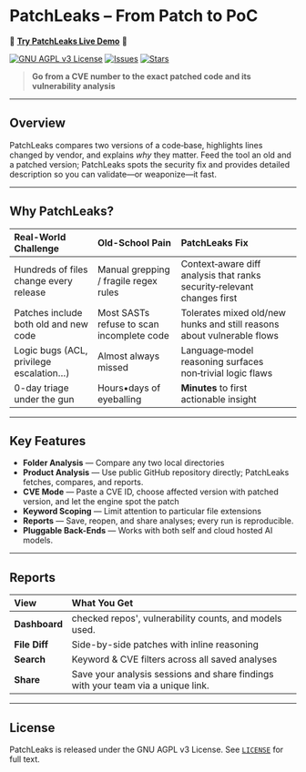 # PatchLeaks – From Patch to PoC  
🚀 **[Try PatchLeaks Live Demo](https://pwn.az)** 🚀

[![GNU AGPL v3 License](https://img.shields.io/badge/License-GNU%20AGPL%20v3-blue)](LICENSE)
[![Issues](https://img.shields.io/github/issues/hatlesswizard/patchleaks)](https://github.com/hatlesswizard/patchleaks/issues)
[![Stars](https://img.shields.io/github/stars/hatlesswizard/patchleaks?style=social)](https://github.com/hatlesswizard/patchleaks/stargazers)

> **Go from a CVE number to the exact patched code and its vulnerability analysis**
---
## Overview
PatchLeaks compares two versions of a code‑base, highlights lines changed by vendor, and explains *why* they matter. Feed the tool an old and a patched version; PatchLeaks spots the security fix and provides detailed description so you can validate—or weaponize—it fast.

---
## Why PatchLeaks?
| **Real-World Challenge** | **Old-School Pain** | **PatchLeaks Fix** |
| :-- | :-- | :-- |
| Hundreds of files change every release | Manual grepping / fragile regex rules | Context‑aware diff analysis that ranks security‑relevant changes first |
| Patches include both old and new code | Most SASTs refuse to scan incomplete code | Tolerates mixed old/new hunks and still reasons about vulnerable flows |
| Logic bugs (ACL, privilege escalation…) | Almost always missed | Language‑model reasoning surfaces non‑trivial logic flaws |
| 0-day triage under the gun | Hours•days of eyeballing | **Minutes** to first actionable insight |

---
## Key Features
- **Folder Analysis** — Compare any two local directories  
- **Product Analysis** — Use public GitHub repository directly; PatchLeaks fetches, compares, and reports.
- **CVE Mode** — Paste a CVE ID, choose affected version with patched version, and let the engine spot the patch
- **Keyword Scoping** — Limit attention to particular file extensions
- **Reports** — Save, reopen, and share analyses; every run is reproducible.
- **Pluggable Back-Ends** — Works with both self and cloud hosted AI models.

---
## Reports

| View          | What You Get                                                     |
| :------------ | :--------------------------------------------------------------- |
| **Dashboard** | checked repos', vulnerability counts, and models used.           |
| **File Diff** | Side-by-side patches with inline reasoning                       |
| **Search**    | Keyword & CVE filters across all saved analyses                  |
| **Share**     | Save your analysis sessions and share findings with your team via a unique link. |

---
## License

PatchLeaks is released under the GNU AGPL v3 License. See [`LICENSE`](LICENSE) for full text.
